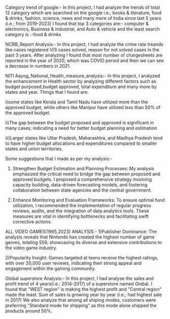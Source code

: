 Category trend of google:-
In this project, I had analyze the trends of  total 12 category which are searched on the google i.e.; books & literature, food & drinks, fashion, science, news and many more of India since last 5 years (i.e.; from 2019-2023) 
I found that top 3 categories are:- computer & electronics, Business & industrial, and Auto & vehicle
and the least search category is :-food & drinks



NCRB_Report Analysis:-
In this project, I had analyze the crime rate treands like cases registered V/S cases solved, reason for not solved cases in the past 3 years. 
After analyzing I found that most number of chargesheets are reported in the year of 2020, which was COVID period and then we can see a decrease in numbers in 2021.



NITI Aayog_National_Health_measure_analysis:-
In this project, I analyzed the enhancement in Health sector by analyzing different factors such as budget purposed,budget approved, total expenditure and many more by states and year. Things that I found are:

i)some states like Kerala and Tamil Nadu have utilized more than the approved budget, while others like Manipur have utilized less than 50% of the approved budget.

ii)The gap between the budget proposed and approved is significant in many cases, indicating a need for better budget planning and estimation

iii)Larger states like Uttar Pradesh, Maharashtra, and Madhya Pradesh tend to have higher budget allocations and expenditures compared to smaller states and 
union territories.

Some suggestions that I made as per my analysis:-

1. Strengthen Budget Estimation and Planning Processes: My analysis emphasized the critical need to bridge the gap between proposed and approved budgets. I proposed a comprehensive strategy involving capacity building, data-driven forecasting models, and fostering collaboration between state agencies and the central government.

2. Enhance Monitoring and Evaluation Frameworks: To ensure optimal fund utilization, I recommended the implementation of regular progress reviews, audits, and the integration of data analytics tools. These measures are vital in identifying bottlenecks and facilitating swift corrective actions.


ALL VIDEO GAMES(1995,2023) ANALYSIS:-
1)Publisher Dominance: The analysis reveals that Nintendo has created the highest number of game genres, totaling 559, showcasing its diverse and extensive contributions to the video game industry.

2)Popularity Insight: Games targeted at teens receive the highest ratings, with over 20,000 user reviews, indicating their strong appeal and engagement within the gaming community.



Global superstore Analysis:-
In this project, I had analyse the sales and profit trend of 4 years(i.e.; 2014-2017) of a superstore named Global.
I found that "WEST region" is making the highest profit and "Central region" made the least. 
Sum of sales is growing year by year (i.e.; had highest sale in 2017)
We also analyze that among all shiping modes, customers were preferring "Standard mode for shipping" as this mode alone shipped the products around 50%.
